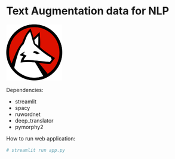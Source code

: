 # Text Augmentation data for NLP

<img src="pngwing.com.png" width="150"/>

Dependencies:
  + streamlit
  + spacy
  + ruwordnet
  + deep_translator
  + pymorphy2


How to run web application:
```python
# streamlit run app.py
```
